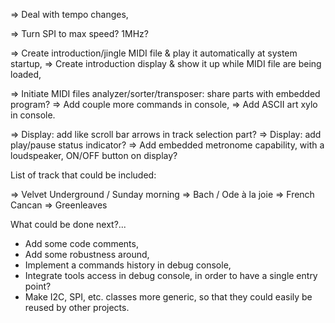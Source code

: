 => Deal with tempo changes,

=> Turn SPI to max speed? 1MHz?

=> Create introduction/jingle MIDI file & play it automatically at system startup,
=> Create introduction display & show it up while MIDI file are being loaded, 

=> Initiate MIDI files analyzer/sorter/transposer: share parts with embedded program?
=> Add couple more commands in console,
=> Add ASCII art xylo in console.

=> Display: add like scroll bar arrows in track selection part?
=> Display: add play/pause status indicator?
=> Add embedded metronome capability, with a loudspeaker, ON/OFF button on display? 

List of track that could be included:

=> Velvet Underground / Sunday morning
=> Bach / Ode à la joie
=> French Cancan 
=> Greenleaves

What could be done next?...

* Add some code comments,
* Add some robustness around,
* Implement a commands history in debug console,
* Integrate tools access in debug console, in order to have a single entry point?
* Make I2C, SPI, etc. classes more generic, so that they could easily be reused by other projects.

